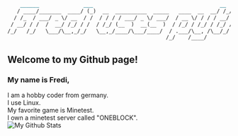```markdown
    ______              ___                                        __  __              
   / ____/_______  ____/ (_)  __  __________  _____   ____  __  __/ /_/ /_  ____  ____ 
  / /_  / ___/ _ \/ __  / /  / / / / ___/ _ \/ ___/  / __ \/ / / / __/ __ \/ __ \/ __ \
 / __/ / /  /  __/ /_/ / /  / /_/ (__  )  __(__  )  / /_/ / /_/ / /_/ / / / /_/ / / / /
/_/   /_/   \___/\__,_/_/   \__,_/____/\___/____/  / .___/\__, /\__/_/ /_/\____/_/ /_/ 
                                                  /_/    /____/                        
```

## Welcome to my Github page!

### My name is Fredi,  
I am a hobby coder from germany.  
I use Linux.  
My favorite game is Minetest.  
I own a minetest server called "ONEBLOCK".  
![My Github Stats](https://github-readme-stats.vercel.app/api?username=fredi-python&show_icons=true&theme=radical)
